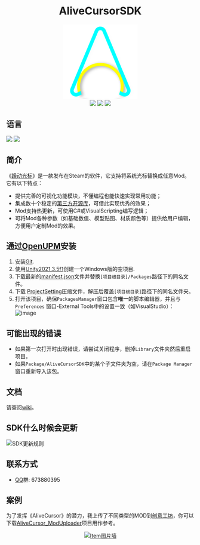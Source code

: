 <h1 align="center">AliveCursorSDK</h1>

<p align="center">
    <a href="https://store.steampowered.com/app/1606490/Alive_Cursor/"><img src="https://github.com/Threeyes/AliveCursorSDK/blob/main/Threeyes/SDK/Textures/ACSDK%20Icon.png?raw=true" alt="Logo" width="200px" height="200px" />
    <br />
	<a href="https://download.unity3d.com/download_unity/40eb3a945986/UnityDownloadAssistant-2021.3.5f1.exe"><img src="https://img.shields.io/badge/%20Unity-2021.3.5f1%20-blue" /></a>
	<a href="https://openupm.com/packages/com.threeyes.alivecursor.sdk/"><img src="https://img.shields.io/npm/v/com.threeyes.alivecursor.sdk?label=openupm&amp;registry_uri=https://package.openupm.com" /></a>
	<a href="https://github.com/Threeyes/AliveCursorSDK/blob/main/LICENSE"><img src="https://img.shields.io/badge/License-MIT-brightgreen.svg" /></a>
    <br />
</p>

## 语言
<p float="left">
  <a href="https://github.com/Threeyes/AliveCursorSDK/blob/main/locale/README-zh-CN.md"><img src="https://raw.githubusercontent.com/hampusborgos/country-flags/main/png100px/cn.png"/></a>
    <a href="https://github.com/Threeyes/AliveCursorSDK"><img src="https://raw.githubusercontent.com/hampusborgos/country-flags/main/png100px/us.png"/></a>
</p>

## 简介
《[躁动光标](https://store.steampowered.com/app/1606490/Alive_Cursor/)》是一款发布在Steam的软件，它支持将系统光标替换成任意Mod。它有以下特点：
+ 提供完善的可视化功能模块，不懂编程也能快速实现常用功能；
+ 集成数十个稳定的[第三方开源库](https://github.com/Threeyes/AliveCursorSDK/wiki/Third-party-zh-CN)，可借此实现优秀的效果；
+ Mod支持热更新，可使用C#或VisualScripting编写逻辑；
+ 可将Mod各种参数（如基础数值、模型贴图、材质颜色等）提供给用户编辑，方便用户定制Mod的效果。

## 通过[OpenUPM](https://openupm.com/packages/com.threeyes.alivecursor.sdk/)安装
1. 安装[Git](https://git-scm.com/).
2. 使用[Unity2021.3.5f1](https://download.unity3d.com/download_unity/40eb3a945986/UnityDownloadAssistant-2021.3.5f1.exe)创建一个Windows版的空项目.
3. 下载最新的[manifest.json](https://raw.githubusercontent.com/Threeyes/AliveCursorSDK/main/ProjectConfig~/manifest.json)文件并替换`[项目根目录]/Packages`路径下的同名文件。
4. 下载 [ProjectSetting](https://raw.githubusercontent.com/Threeyes/AliveCursorSDK/main/ProjectConfig~/ProjectSettings.zip)压缩文件，解压后覆盖`[项目根目录]`路径下的同名文件夹。
5. 打开该项目，确保`PackagesManager`窗口包含**唯一**的脚本编辑器，并且与`Preferences` 窗口-External Tools中的设置一致（如VisualStudio）：
![image](https://user-images.githubusercontent.com/13210990/180822147-5a917199-279f-4cbb-a073-32e5078e2709.png)


## 可能出现的错误
+ 如果第一次打开时出现错误，请尝试关闭程序，删掉`Library`文件夹然后重启项目。
+ 如果`Package/AliveCursorSDK`中的某个子文件夹为空，请在`Package Manager`窗口重新导入该包。

## 文档
请查阅[wiki](https://github.com/Threeyes/AliveCursorSDK/wiki/Home-zh-CN)。

## SDK什么时候会更新
![SDK更新规则](https://github.com/Threeyes/AliveCursorSDK/assets/13210990/46dfa4c5-4a4e-4846-926d-2877808973cd)

## 联系方式
+ [QQ](https://im.qq.com/index/)群: 673880395

## 案例
为了发挥《AliveCursor》的潜力，我上传了不同类型的MOD到[创意工坊](https://steamcommunity.com/profiles/76561199378980403/myworkshopfiles/?appid=1606490)，你可以下载[AliveCursor_ModUploader](https://github.com/Threeyes/AliveCursor_ModUploader)项目用作参考。
<p align="center">
    <a href="https://github.com/Threeyes/AliveCursor_ModUploader"><img src="https://user-images.githubusercontent.com/13210990/195757514-014d8d7d-b0bf-438c-9e53-40300185e1a2.gif" alt="Item图片墙" width="600px" height="450px" />
    <br />
</p>    
